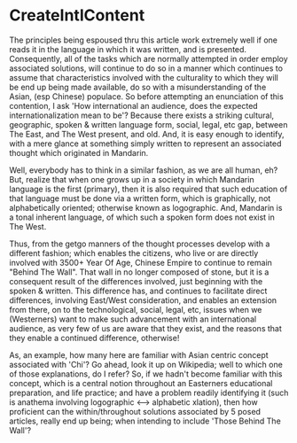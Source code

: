 # CreateIntlContent

The principles being espoused thru this article work extremely well if one reads it in the language in which it was written, and is presented. Consequently, all of the tasks which are normally attempted in order employ associated solutions, will continue to do so in a manner which continues to assume that characteristics involved with the culturality to which they will be end up being made available, do so with a misunderstanding of the Asian, (esp Chinese) populace. So before attempting an enunciation of this contention, I ask 'How international an audience, does the expected internationalization mean to be'? Because there exists a striking cultural, geographic, spoken & written language form, social, legal, etc gap, between The East, and The West present, and old. And, it is easy enough to identify, with a mere glance at something simply written to represent an associated thought which originated in Mandarin.

Well, everybody has to think in a similar fashion, as we are all human, eh? But, realize that when one grows up in a society in which Mandarin language is the first (primary), then it is also required that such education of that language must be done via a written form, which is graphically, not alphabetically oriented; otherwise known as logographic. And, Mandarin is a tonal inherent language, of which such a spoken form does not exist in The West.

Thus, from the getgo manners of the thought processes develop with a different fashion; which enables the citizens, who live or are directly involved with 3500+ Year Of Age, Chinese Empire to continue to remain "Behind The Wall". That wall in no longer composed of stone, but it is a consequent result of the differences involved, just beginning with the spoken & written.  This difference has, and continues to facilitate direct differences, involving East/West consideration, and enables an extension from there, on to the technological, social, legal, etc, issues when we (Westerners) want to make such advancement with an international audience, as very few of us are aware that they exist, and the reasons that they enable a continued difference, otherwise!

As, an example, how many here are familiar with Asian centric concept associated with 'Chi'? Go ahead, look it up on Wikipedia; well to which one of those explanations, do I refer? So, if we hadn't become familiar with this concept, which is a central notion throughout an Easterners educational preparation, and life practice; and have a problem readily identifying it (such is anathema involving logographic <--> alphabetic xlation), then how proficient can the within/throughout solutions associated by 5 posed articles, really end up being; when intending to include 'Those Behind The Wall'?
